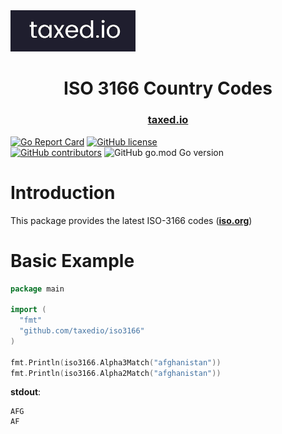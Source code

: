 <img src="assets\taxediologolandscape.jpg" alt="drawing" width="200"/>

<h1 align="center">
  ISO 3166 Country Codes
</h1>

<h3 align="center">
  <!-- <a href="https://pkg.go.dev/github.com/KalbiProject/Kalbi">Documentation</a> •  -->
  <a href="https://taxed.io">taxed.io</a>
</h3>

[![Go Report Card](https://goreportcard.com/badge/github.com/taxedio/iso3166)](https://goreportcard.com/report/github.com/taxedio/iso3166)
[![GitHub license](https://img.shields.io/github/license/Naereen/StrapDown.js.svg)](https://github.com/taxedio/iso3166/LICENCE)  
[![GitHub contributors](https://img.shields.io/github/contributors/taxedio/iso3166)](https://github.com/taxedio/iso3166/graphs/contributors)
![GitHub go.mod Go version](https://img.shields.io/github/go-mod/go-version/taxedio/iso3166)

# Introduction

This package provides the latest ISO-3166 codes (<a href="https://www.iso.org/iso-3166-country-codes.html"><b>iso.org</b></a>)

# Basic Example

```GO
package main

import (
  "fmt"
  "github.com/taxedio/iso3166"
)

fmt.Println(iso3166.Alpha3Match("afghanistan"))
fmt.Println(iso3166.Alpha2Match("afghanistan"))

```
**stdout**:
```stdout
AFG
AF
```
